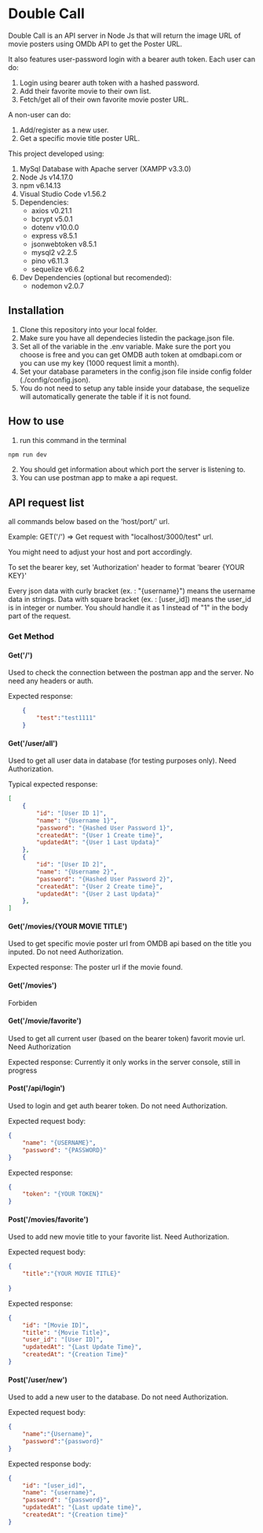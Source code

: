 # Double Call

Double Call is an API server in Node Js that will return the image URL of movie posters using OMDb API to get the Poster URL.

It also features user-password login with a bearer auth token. Each user can do:
1. Login using bearer auth token with a hashed password.
2. Add their favorite movie to their own list.
3. Fetch/get all of their own favorite movie poster URL.

A non-user can do:
1. Add/register as a new user.
2. Get a specific movie title poster URL.

This project developed using:
1. MySql Database with Apache server (XAMPP v3.3.0)
2. Node Js v14.17.0
3. npm v6.14.13
4. Visual Studio Code v1.56.2
5. Dependencies:
   - axios v0.21.1
   - bcrypt v5.0.1
   - dotenv v10.0.0
   - express v8.5.1
   - jsonwebtoken v8.5.1
   - mysql2 v2.2.5
   - pino v6.11.3
   - sequelize v6.6.2
6. Dev Dependencies (optional but recomended):
   - nodemon v2.0.7
   
## Installation
1. Clone this repository into your local folder.
2. Make sure you have all dependecies listedin the package.json file.
3. Set all of the variable in the .env variable. Make sure the port you choose is free and you can get OMDB auth token at omdbapi.com or you can use my key (1000 request limit a month).
4. Set your database parameters in the config.json file inside config folder (./config/config.json).
5. You do not need to setup any table inside your database, the sequelize will automatically generate the table if it is not found.
## How to use
1. run this command in the terminal
```bash
npm run dev
```
2. You should get information about which port the server is listening to.
3. You can use postman app to make a api request.

## API request list

all commands below based on the 'host/port/' url.

Example: GET('/') => Get request with "localhost/3000/test" url.

You might need to adjust your host and port accordingly.

To set the bearer key, set 'Authorization' header to format 'bearer {YOUR KEY}'

Every json data with curly bracket (ex. : "{username}") means the username data in strings. Data with square bracket (ex. : [user_id]) means the user_id is in integer or number. You should handle it as 1 instead of "1" in the body part of the request.

### Get Method

#### Get('/')
Used to check the connection between the postman app and the server. No need any headers or auth.

Expected response:
```JSON
    {
        "test":"test1111"
    }
```

#### Get('/user/all')
Used to get all user data in database (for testing purposes only). Need Authorization.

Typical expected response:
```JSON
[
    {
        "id": "[User ID 1]",
        "name": "{Username 1}",
        "password": "{Hashed User Password 1}",
        "createdAt": "{User 1 Create time}",
        "updatedAt": "{User 1 Last Updata}"
    },
    {
        "id": "[User ID 2]",
        "name": "{Username 2}",
        "password": "{Hashed User Password 2}",
        "createdAt": "{User 2 Create time}",
        "updatedAt": "{User 2 Last Updata}"
    },
]
```
#### Get('/movies/{YOUR MOVIE TITLE')
Used to get specific movie poster url from OMDB api based on the title you inputed. Do not need Authorization.

Expected response:
    The poster url if the movie found.

#### Get('/movies')
Forbiden

#### Get('/movie/favorite')
Used to get all current user (based on the bearer token) favorit movie url. Need Authorization

Expected response:
    Currently it only works in the server console, still in progress

#### Post('/api/login')
Used to login and get auth bearer token. Do not need Authorization.

Expected request body:
```JSON
{
    "name": "{USERNAME}",
    "password": "{PASSWORD}"
}
```

Expected response:
```JSON
{
    "token": "{YOUR TOKEN}"
}
```

#### Post('/movies/favorite')
Used to add new movie title to your favorite list. Need Authorization.

Expected request body:
```JSON
{
    "title":"{YOUR MOVIE TITLE}"
    
}
```

Expected response:
```JSON
{
    "id": "[Movie ID]",
    "title": "{Movie Title}",
    "user_id": "[User ID]",
    "updatedAt": "{Last Update Time}",
    "createdAt": "{Creation Time}"
}
```

#### Post('/user/new')
Used to add a new user to the database. Do not need Authorization.

Expected request body:
```JSON
{
    "name":"{Username}",
    "password":"{password}"
}
```

Expected response body:
```JSON
{
    "id": "[user_id]",
    "name": "{username}",
    "password": "{password}",
    "updatedAt": "{Last update time}",
    "createdAt": "{Creation time}"
}
```
